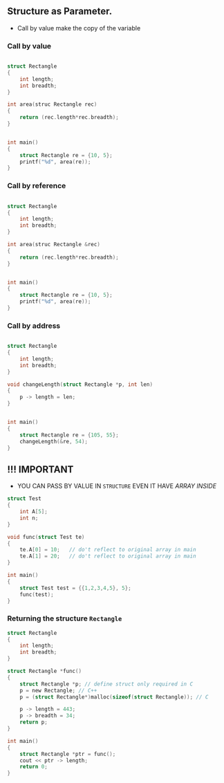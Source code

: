 ## Structure as Parameter.

- Call by value make the copy of the variable 

### Call by value

```C

struct Rectangle
{
    int length;
    int breadth; 
}

int area(struc Rectangle rec)
{
    return (rec.length*rec.breadth);
}


int main()
{
    struct Rectangle re = {10, 5};
    printf("%d", area(re));
}
```

### Call by reference

```C++

struct Rectangle
{
    int length;
    int breadth; 
}

int area(struc Rectangle &rec)
{
    return (rec.length*rec.breadth);
}


int main()
{
    struct Rectangle re = {10, 5};
    printf("%d", area(re));
}
```

### Call by address

```C

struct Rectangle
{
    int length;
    int breadth; 
}

void changeLength(struct Rectangle *p, int len)
{
    p -> length = len;
}


int main()
{
    struct Rectangle re = {105, 55};
    changeLength(&re, 54);
}
```

## !!! IMPORTANT

- YOU CAN PASS BY VALUE IN `STRUCTURE` EVEN IT HAVE _ARRAY INSIDE_


```C
struct Test
{
    int A[5];
    int n;
}

void func(struct Test te)
{
    te.A[0] = 10;   // do't reflect to original array in main
    te.A[1] = 20;   // do't reflect to original array in main
}

int main()
{
    struct Test test = {{1,2,3,4,5}, 5};
    func(test);
}
```
### Returning the structure `Rectangle`
```C
struct Rectangle
{
    int length;
    int breadth;
}

struct Rectangle *func()
{
    struct Rectangle *p; // define struct only required in C
    p = new Rectangle; // C++
    p = (struct Rectangle*)malloc(sizeof(struct Rectangle)); // C

    p -> length = 443;
    p -> breadth = 34;
    return p;
}

int main()
{
    struct Rectangle *ptr = func();
    cout << ptr -> length;
    return 0;
}

```